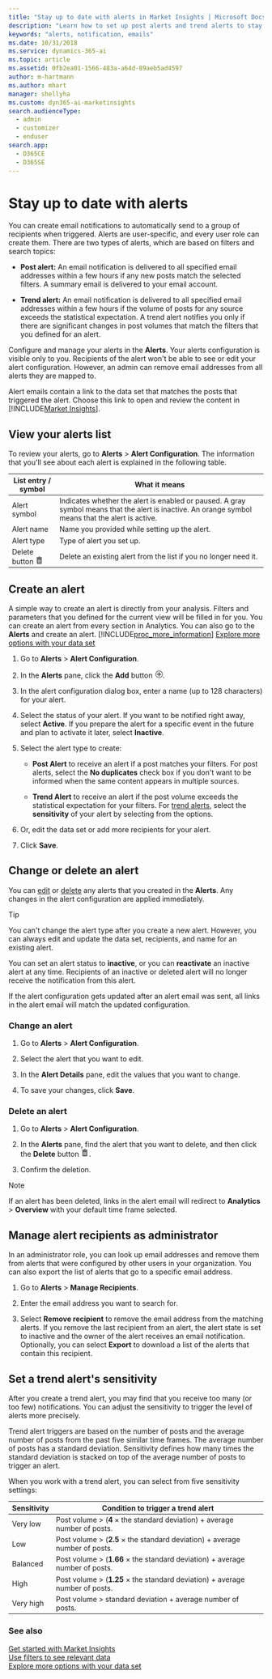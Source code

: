```yaml
---
title: "Stay up to date with alerts in Market Insights | Microsoft Docs"
description: "Learn how to set up post alerts and trend alerts to stay on top of what's happening in social media."
keywords: "alerts, notification, emails"
ms.date: 10/31/2018
ms.service: dynamics-365-ai
ms.topic: article
ms.assetid: 0fb2ea01-1566-483a-a64d-89aeb5ad4597
author: m-hartmann
ms.author: mhart
manager: shellyha
ms.custom: dyn365-ai-marketinsights
search.audienceType: 
  - admin
  - customizer
  - enduser
search.app: 
  - D365CE
  - D365SE
---
```


# Stay up to date with alerts

You can create email notifications to automatically send to a group of recipients when triggered. Alerts are user-specific, and every user role can create them. There are two types of alerts, which are based on filters and search topics:

- **Post alert:** An email notification is delivered to all specified email addresses within a few hours if any new posts match the selected filters. A summary email is delivered to your email account. 

- **Trend alert:** An email notification is delivered to all specified email addresses within a few hours if the volume of posts for any source exceeds the statistical expectation. A trend alert notifies you only if there are significant changes in post volumes that match the filters that you defined for an alert.

Configure and manage your alerts in the **Alerts**. Your alerts configuration is visible only to you. Recipients of the alert won't be able to see or edit your alert configuration. However, an admin can remove email addresses from all alerts they are mapped to. 

Alert emails contain a link to the data set that matches the posts that triggered the alert. Choose this link to open and review the content in [!INCLUDE[Market Insights](../includes/pn-market-insights-short.md)].

## View your alerts list

To review your alerts, go to **Alerts** > **Alert Configuration**.  The information that you'll see about each alert is explained in the following table.

|List entry / symbol|What it means|
|--------------------------|-------------------|
|Alert symbol|Indicates whether the alert is enabled or paused. A gray symbol means that the alert is inactive. An orange symbol means that the alert is active.|
|Alert name|Name you provided while setting up the alert.|
|Alert type|Type of alert you set up.|
|Delete button ![delete button](media/trashbin-icon.png "Delete button")|Delete an existing alert from the list if you no longer need it.|

## Create an alert

A simple way to create an alert is directly from your analysis. Filters and parameters that you defined for the current view will be filled in for you. You can create an alert from every section in Analytics. You can also go to the **Alerts** and create an alert. [!INCLUDE[proc_more_information](../includes/proc-more-information.md)] [Explore more options with your data set](more-options-with-data-set.md)

1.  Go to **Alerts** > **Alert Configuration**.

2.  In the **Alerts** pane, click the **Add** button ![add button](media/add-icon.png "Add button").

3.  In the alert configuration dialog box, enter a name (up to 128 characters) for your alert.

4.  Select the status of your alert. If you want to be notified right away, select **Active**. If you prepare the alert for a specific event in the future and plan to activate it later, select **Inactive**.

5.  Select the alert type to create:

    - **Post Alert** to receive an alert if a post matches your filters. For post alerts, select the **No duplicates** check box if you don't want to be informed when the same content appears in multiple sources.

    - **Trend Alert** to receive an alert if the post volume exceeds the statistical expectation for your filters. For [trend alerts](#set-a-trend-alerts-sensitivity), select the **sensitivity** of your alert by selecting from the options.

6.  Or, edit the data set or add more recipients for your alert.

7.  Click **Save**.

## Change or delete an alert

You can [edit](#change-an-alert) or [delete](#delete-an-alert) any alerts that you created in the **Alerts**. Any changes in the alert configuration are applied immediately.

> [!TIP]
> You can't change the alert type after you create a new alert. However, you can always edit and update the data set, recipients, and name for an existing alert.
>
> You can set an alert status to **inactive**, or you can **reactivate** an inactive alert at any time. Recipients of an inactive or deleted alert will no longer receive the notification from this alert.
> 
> If the alert configuration gets updated after an alert email was sent, all links in the alert email will match the updated configuration.

### Change an alert

1.  Go to **Alerts** > **Alert Configuration**.

2.  Select the alert that you want to edit.

3.  In the **Alert Details** pane, edit the values that you want to change.

4.  To save your changes, click **Save**.


### Delete an alert

1.  Go to **Alerts** > **Alert Configuration**.

2.  In the **Alerts** pane, find the alert that you want to delete, and then click the **Delete** button ![delete button](media/trashbin-icon.png "Delete button").

3.  Confirm the deletion.

> [!NOTE]
> If an alert has been deleted, links in the alert email will redirect to **Analytics** > **Overview** with your default time frame selected. 

## Manage alert recipients as administrator

In an administrator role, you can look up email addresses and remove them from alerts that were configured by other users in your organization. You can also export the list of alerts that go to a specific email address. 

1. Go to **Alerts** > **Manage Recipients**.

2. Enter the email address you want to search for.

3. Select **Remove recipient** to remove the email address from the matching alerts. If you remove the last recipient from an alert, the alert state is set to inactive and the owner of the alert receives an email notification.    
Optionally, you can select **Export** to download a list of the alerts that contain this recipient.


## Set a trend alert's sensitivity

After you create a trend alert, you may find that you receive too many (or too few) notifications. You can adjust the sensitivity to trigger the level of alerts more precisely.

Trend alert triggers are based on the number of posts and the average number of posts from the past five similar time frames. The average number of posts has a standard deviation. Sensitivity defines how many times the standard deviation is stacked on top of the average number of posts to trigger an alert.

When you work with a trend alert, you can select from five sensitivity settings:


| Sensitivity |                             Condition to trigger a trend alert                             |
|-------------|--------------------------------------------------------------------------------------------|
|  Very low   |  Post volume &gt; (**4** &times; the standard deviation) &plus; average number of posts.   |
|     Low     | Post volume &gt; (**2.5** &times; the standard deviation) &plus; average number of posts.  |
|  Balanced   | Post volume &gt; (**1.66** &times; the standard deviation) &plus; average number of posts. |
|    High     | Post volume &gt; (**1.25** &times; the standard deviation) &plus; average number of posts. |
|  Very high  |            Post volume &gt; standard deviation &plus; average number of posts.             |

### See also

 [Get started with Market Insights](get-started.md)   
 [Use filters to see relevant data](use-filters.md)   
 [Explore more options with your data set](more-options-with-data-set.md)
